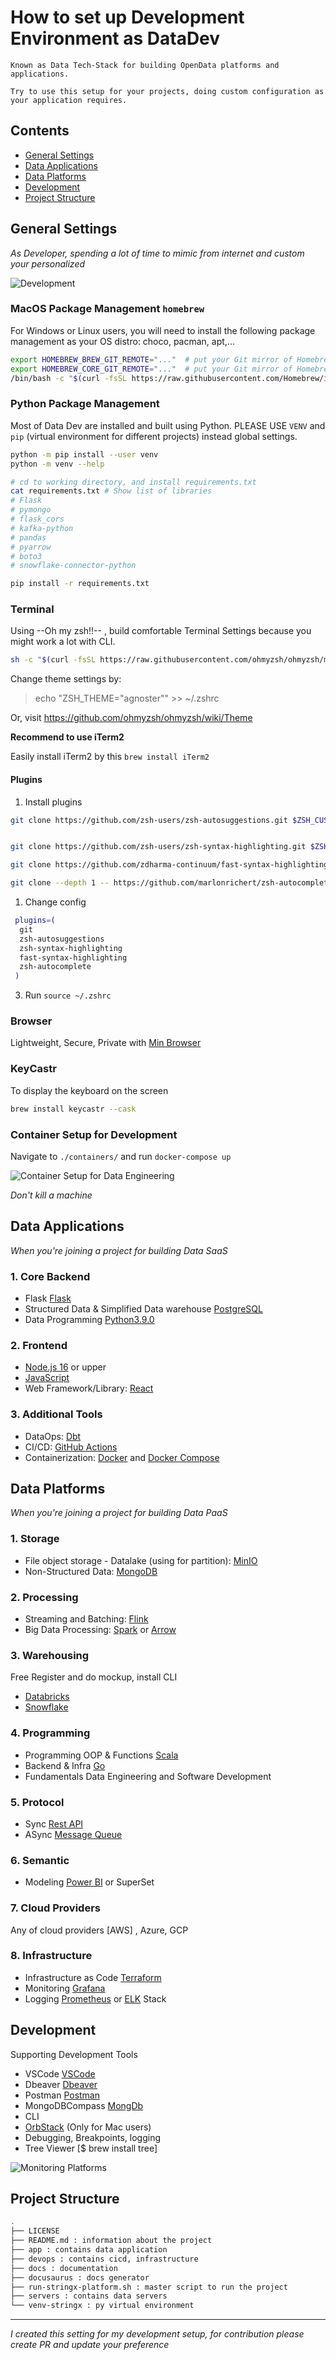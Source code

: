 # How to set up Development Environment as DataDev

    Known as Data Tech-Stack for building OpenData platforms and applications.

    Try to use this setup for your projects, doing custom configuration as your application requires.

## Contents

- [General Settings](#general-settings)
- [Data Applications](#data-applications)
- [Data Platforms](#data-platforms)
- [Development](#development)
- [Project Structure](#project-structure)

## General Settings

*As Developer, spending a lot of time to mimic from internet and custom your personalized*

![Development](assets/GitCli.png)

### MacOS Package Management `homebrew`

For Windows or Linux users, you will need to install the following package management as your OS distro: choco, pacman, apt,...

```bash
export HOMEBREW_BREW_GIT_REMOTE="..."  # put your Git mirror of Homebrew/brew here
export HOMEBREW_CORE_GIT_REMOTE="..."  # put your Git mirror of Homebrew/homebrew-core here
/bin/bash -c "$(curl -fsSL https://raw.githubusercontent.com/Homebrew/install/master/install.sh)"
```

### Python Package Management

Most of Data Dev are installed and built using Python. PLEASE USE `VENV` and `pip` (virtual environment for different projects) instead global settings.

```bash
python -m pip install --user venv
python -m venv --help

# cd to working directory, and install requirements.txt
cat requirements.txt # Show list of libraries
# Flask
# pymongo
# flask_cors
# kafka-python
# pandas
# pyarrow
# boto3
# snowflake-connector-python

pip install -r requirements.txt
```

### Terminal

Using --Oh my zsh!!-- , build comfortable Terminal Settings because you might work a lot with CLI.

```bash
sh -c "$(curl -fsSL https://raw.githubusercontent.com/ohmyzsh/ohmyzsh/master/tools/install.sh)"
```

Change theme settings by:
> echo "ZSH_THEME="agnoster"" >> ~/.zshrc

Or, visit <https://github.com/ohmyzsh/ohmyzsh/wiki/Theme>

**Recommend to use iTerm2**

Easily install iTerm2 by this `brew install iTerm2`

#### Plugins

1. Install plugins

```bash
git clone https://github.com/zsh-users/zsh-autosuggestions.git $ZSH_CUSTOM/plugins/zsh-autosuggestions


git clone https://github.com/zsh-users/zsh-syntax-highlighting.git $ZSH_CUSTOM/plugins/zsh-syntax-highlighting

git clone https://github.com/zdharma-continuum/fast-syntax-highlighting.git ${ZSH_CUSTOM:-$HOME/.oh-my-zsh/custom}/plugins/fast-syntax-highlighting

git clone --depth 1 -- https://github.com/marlonrichert/zsh-autocomplete.git $ZSH_CUSTOM/plugins/zsh-autocomplete
```

1. Change config

```bash
 plugins=(
  git
  zsh-autosuggestions
  zsh-syntax-highlighting
  fast-syntax-highlighting
  zsh-autocomplete
 )
```

3. Run `source ~/.zshrc`

### Browser

Lightweight, Secure, Private with [Min Browser](https://minbrowser.org/)

### KeyCastr

To display the keyboard on the screen

```bash
brew install keycastr --cask
```

### Container Setup for Development

Navigate to `./containers/` and run `docker-compose up`

![Container Setup for Data Engineering](/assets/ContainersSetup.png)

*Don't kill a machine*

## Data Applications

*When you're joining a project for building Data SaaS*

### 1. Core Backend

- Flask [Flask](https://flask.palletsprojects.com/en/3.0.x/)
- Structured Data & Simplified Data warehouse [PostgreSQL](https://www.postgresql.org/)
- Data Programming [Python3.9.0](https://www.python.org)

### 2. Frontend

- [Node.js 16](https://nodejs.org/en/) or upper
- [JavaScript](https://www.typescriptlang.org/)
- Web Framework/Library: [React](https://reactjs.org/)

### 3. Additional Tools

- DataOps: [Dbt](https://www.getdbt.com/)
- CI/CD: [GitHub Actions](https://github.com/features/actions)
- Containerization: [Docker](https://www.docker.com/) and [Docker Compose](https://docs.docker.com/compose/)

## Data Platforms

*When you're joining a project for building Data PaaS*

### 1. Storage

- File object storage - Datalake (using for partition): [MinIO](https://min.io/)
- Non-Structured Data: [MongoDB](https://www.mongodb.com/)

### 2. Processing

- Streaming and Batching: [Flink](https://www.flink.apache.org)
- Big Data Processing: [Spark](https://spark.apache.org/) or [Arrow](https://arrow.apache.org/docs/index.html)

### 3. Warehousing

Free Register and do mockup, install CLI

- [Databricks](https://www.databricks.com/)
- [Snowflake](https://www.snowflake.com/)

### 4. Programming

- Programming OOP & Functions [Scala](https://scala-lang.org/)
- Backend & Infra [Go](https://go.dev/)
- Fundamentals Data Engineering and Software Development

### 5. Protocol

- Sync [Rest API](https://restfulapi.net/)
- ASync [Message Queue](https://kafka.apache.org/)

### 6. Semantic

- Modeling [Power BI](https://powerbi.microsoft.com/en-us/) or SuperSet

### 7. Cloud Providers

Any of cloud providers [AWS] , Azure, GCP

### 8. Infrastructure

- Infrastructure as Code [Terraform](https://www.terraform.io/)
- Monitoring [Grafana](https://grafana.com/)
- Logging [Prometheus](https://prometheus.io/docs/introduction/overview/) or [ELK](https://www.elastic.co/elastic-stack/) Stack

## Development

Supporting Development Tools

- VSCode [VSCode](https://code.visualstudio.com/)
- Dbeaver [Dbeaver](https://dbeaver.com/docs/dbeaver/)
- Postman [Postman](https://www.postman.com/)
- MongoDBCompass [MongDb](https://www.mongodb.com/products/tools/compass)
- CLI
- [OrbStack](https://orbstack.dev/) (Only for Mac users)
- Debugging, Breakpoints, logging
- Tree Viewer [$ brew install tree]

![Monitoring Platforms](/assets/MonitoringInfra.png)

## Project Structure

```bash
.
├── LICENSE
├── README.md : information about the project
├── app : contains data application
├── devops : contains cicd, infrastructure
├── docs : documentation
├── docusaurus : docs generator
├── run-stringx-platform.sh : master script to run the project
├── servers : contains data servers
└── venv-stringx : py virtual environment
```

----------------------------------------------------------------
*I created this setting for my development setup, for contribution please create PR and update your preference*
